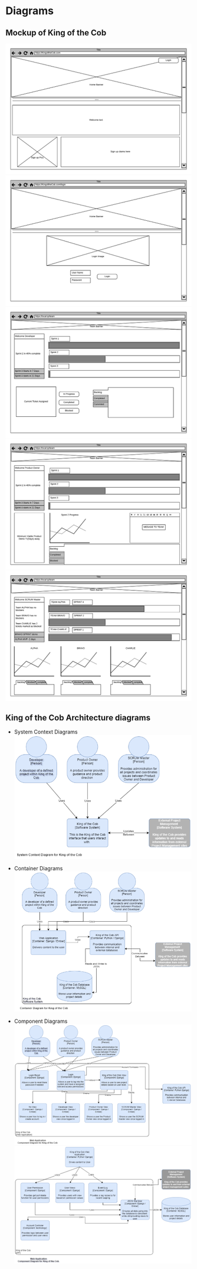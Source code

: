 # Diagrams

## Mockup of King of the Cob
![Mockup Home Page](/docs/images/project/MockHome.png "Mockup Home Page Diagram")
![Mockup Login Page](/docs/images/project/MockLogin.png "Mockup Login Page Diagram")
![Mockup Developer Page](/docs/images/project/MockDeveloper.png "Mockup Developer Page Diagram")
![Mockup Product Owner Page](/docs/images/project/MockProductOwner.png "Mockup Product Owner Page Diagram")
![Mockup SCRUM Master Page](/docs/images/project/MockSCRUMMaster.png "Mockup SCRUM Master Page Diagram")


## King of the Cob Architecture diagrams

* System Context Diagrams
![System Context Diagram](/docs/images/project/SCK.png "System Context Diagram")

* Container Diagrams
![Container Diagram](/docs/images/project/CDK.png "Container Diagram")

* Component Diagrams
![Web Application Component Diagram](/docs/images/project/CDWA.png "Web Application Component Diagram")
![API Component Diagram](/docs/images/project/CDAPI.png "API Component Diagram")

